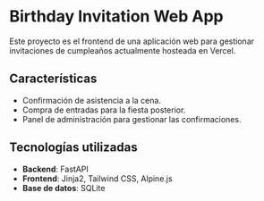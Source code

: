 # Birthday Invitation Web App

Este proyecto es el frontend de una aplicación web para gestionar invitaciones de cumpleaños actualmente hosteada en Vercel. 

## Características
- Confirmación de asistencia a la cena.
- Compra de entradas para la fiesta posterior.
- Panel de administración para gestionar las confirmaciones.

## Tecnologías utilizadas
- **Backend**: FastAPI
- **Frontend**: Jinja2, Tailwind CSS, Alpine.js
- **Base de datos**: SQLite
